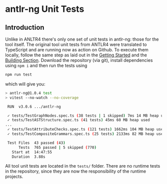 # antlr-ng Unit Tests

## Introduction

Unlike in ANLTR4 there's only one set of unit tests in <span class="antrlng">antlr-ng</span>: those for the tool itself. The original tool unit tests from ANTLR4 were translated to TypeScript and are running now as action on Github. To execute them locally, follow the same step as laid out in the [Getting Started](/documentation/getting-started) and the [Building Section](/documentation/building). Download the repository (via git), install dependencies using `npm i` and then run the tests using

```bash
npm run test
```

which will give you:

```bash
> antlr-ng@1.0.4 test
> vitest --no-watch --no-coverage

 RUN  v3.0.6 .../antlr-ng

 ✓ tests/TestGraphNodes.spec.ts (38 tests | 1 skipped) 7ms 14 MB heap used
 ✓ tests/TestASTStructure.spec.ts (41 tests) 45ms 60 MB heap used
...
 ✓ tests/TestAttributeChecks.spec.ts (121 tests) 1662ms 104 MB heap used
 ✓ tests/TestCompositeGrammars.spec.ts (25 tests) 2133ms 82 MB heap used

 Test Files  43 passed (43)
      Tests  765 passed | 5 skipped (770)
   Start at  14:47:55
   Duration  3.88s
```

All tool unit tests are located in the `tests/` folder. There are no runtime tests in the repository, since they are now the responsibility of the runtime projects.
